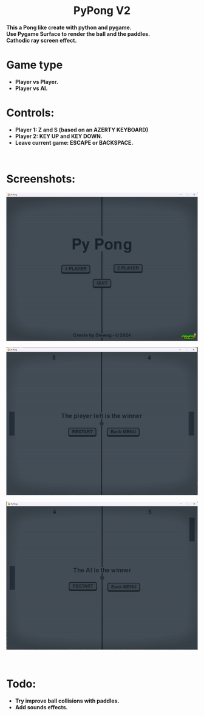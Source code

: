<h1 align='center'>PyPong V2</a></h1><p align='center'><b>

This a Pong like create with python and pygame.</br>
Use Pygame Surface to render the ball and the paddles.</br>
Cathodic ray screen effect.</br>

# Game type
- Player vs Player.
- Player vs AI.

# Controls:
- Player 1: Z and S (based on an AZERTY KEYBOARD)
- Player 2: KEY UP and KEY DOWN.
- Leave current game: ESCAPE or BACKSPACE.
</br>

# Screenshots:
<p align="center"><img src="assets/screenshots/menu.png"></p>
<p align="center"><img src="assets/screenshots/oneplayer.png"></p>
<p align="center"><img src="assets/screenshots/twoplayer.png"></p>
</br>

# Todo:
- Try improve ball collisions with paddles.
- Add sounds effects.
